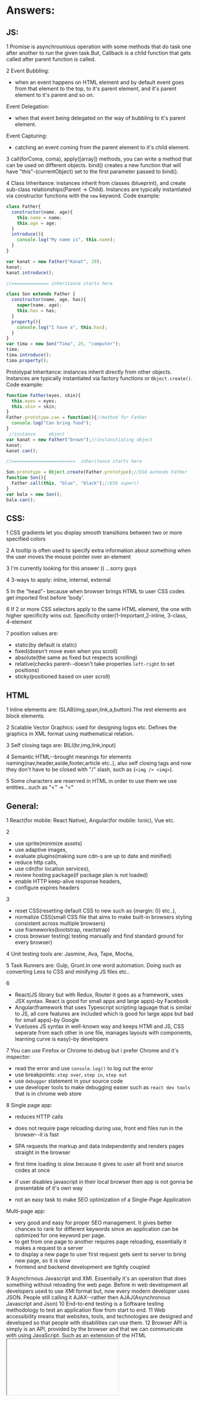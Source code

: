 # Answers:

## JS:
1 Promise is asynchrounious operation with some methods that do task one after another to run the given task.But, Callback is a child function that gets called after parent function is called.

2 Event Bubbling: 
  * when an event happens on HTML element and by default event goes from that element to the top, to it's parent element, and it's parent element to it's parent and so on.
  
 Event Delegation: 
 * when that event being delegated on the way of bubbling to it's parent element.
 
 Event Capturing: 
 * catching an event coming from the parent element to it's child element.
 

3 call(forComa, coma), apply([array]) methods, you can write a method that can be used on different objects.
  bind() creates a new function that will have "this"-(currentObject) set to the first parameter passed to bind().
  

4 Class Inheritance: instances inherit from classes (blueprint), and create sub-class relationships(Parent -> Child). Instances are typically instantiated via constructor functions with the `new` keyword.
Code example:
```javascript
class Father{
  constructor(name, age){
    this.name = name;
    this.age = age;
  }
  introduce(){
    console.log("My name is", this.name);
  }
}

var kanat = new Father("Kanat", 29);
kanat;
kanat.introduce();

//============== inheritance starts here

class Son extends Father {
  constructor(name, age, has){
    super(name, age);
    this.has = has;
  }
  property(){
    console.log("I have a", this.has);
  }
}
var tima = new Son("Tima", 25, "computer");
tima;
tima.introduce();
tima.property();
```

Prototypal Inheritance: instances inherit directly from other objects. Instances are typically instantiated via factory functions or `Object.create()`.
Code example:
```javascript
function Father(eyes, skin){
  this.eyes = eyes;
  this.skin = skin;
}
Father.prototype.can = function(){//method for Father
  console.log("Can bring food");
}
 //instance     object
var kanat = new Father("brown");//instanstiating object
kanat;
kanat.can();

//========================  inheritance starts here

Son.prototype = Object.create(Father.prototype);//ES6 extends Father
function Son(){
  Father.call(this, "blue", "black");//ES6 super()
}
var bala = new Son();
bala.can();


```

## CSS:
1 CSS gradients let you display smooth transitions between two or more specified colors

2 A tooltip is often used to specify extra information about something when the user moves the mouse pointer over an element

3 I'm currently looking for this answer )) ...sorry guys

4 3-ways to apply: inline, internal, external

5 In the "head"- because when browser brings HTML to user CSS codes get imported first before 'body'.

6 If 2 or more CSS selectors apply to the same HTML element, the one with higher specificity wins out. Specificity order(1-Important,2-inline, 3-class, 4-element

7 position values are:
  * static(by default is static)
  * fixed(doesn't move even when you scroll)
  * absolute(the same as fixed but respects scrolling)
  * relative(checks parent--doesn't take properties `left-right` to set positions)
  * sticky(positioned based on user scroll)


## HTML
 1 Inline elements are: ISLAB(img,span,link,a,button).The rest elements are block elements.
 
 2 Scalable Vector Graphics: used for designing logos etc. Defines the graphics in XML format using mathematical relation.
 
 3 Self closing tags are: BILI(br,img,link,input)
 
 4 Semantic HTML--brought meanings for elements naming(nav,header,aside,footer,article etc..), also self closing tags and now they don't have to be closed with "/" slash, such as (`<img /> <img>`).
 
 5 Some characters are reserved in HTML in order to use them we use entities...such as "<" -> "&lt;"

## General:
 1 React(for mobile: React Native), Angular(for mobile: Ionic), Vue etc.
 
 2 
   * use sprite(minimize assets)
   * use adaptive images,
   * evaluate plugins(making sure cdn-s are up to date and minified)
   * reduce http calls,
   * use cdn(for location services),
   * review hosting package(if package plan is not loaded)
   * enable HTTP keep-alive response headers,
   * configure expires headers
 
 3 
   * reset CSS(resetting default CSS to new such as {margin: 0} etc..),
   * normalize CSS(small CSS file that aims to make built-in browsers styling consistent across multiple browsers)
   * use frameworks(bootstrap, reactstrap)
   * cross browser testing( testing manually and find standard ground for every browser)

4 Unit testing tools are: Jasmine, Ava, Tape, Mocha, 

5 Task Runners are: Gulp, Grunt.In one word automation. Doing such as converting Less to CSS and minifying JS files etc..

6 
* React(JS library but with Redux, Router it goes as a framework, uses JSX syntax. React is good for small apps and large apps)-by Facebook
 * Angular(framework that uses Typescript scripting laguage that is similar to JS, all core features are included which is good for large apps but bad for small apps)-by Google
 * Vue(uses JS syntax in well-known way and keeps HTMl and JS, CSS seperate from each other in one file, manages layouts with components, learning curve is easy)-by developers
 
 7 You can use Firefox or Chrome to debug but i prefer Chrome and it's inspector:
  * read the error and use `console.log()` to log out the error
  * use breakpoints: `step over`, `step in`, `step out`
  * use `debugger` statement in your source code
  * use developer tools to make debugging easier such as `react dev tools` that is in chrome web store 
  
 8 Single page app:
  * reduces HTTP calls
  * does not require page reloading during use, front end files run in the browser--it is fast 
  * SPA requests the markup and data independently and renders pages straight in the browser
    
  * first time loading is slow because it gives to user all front end source codes at once
  * if user disables javascript in their local browser then app is not gonna be presentable of it's own way
  * not an easy task to make SEO optimization of a Single-Page Application

Multi-page app:
  * very good and easy for proper SEO management. It gives better chances to rank for different keywords since an application can be optimized for one keyword per page.
  * to get from one page to another requires page reloading, essentially it makes a request to a server
  * to display a new page to user first request gets sent to server to bring new page, so it is slow
  * frontend and backend development are tightly coupled
  
 9 Asynchrnous Javascript and XMl. Essentially it's an operation that does something without reloading the web page. Before in web development all developers used to use XMl format but, now every modern developer uses JSON. People still calling it AJAX--rather then AJAJ(Asynchronous Javascript and Json) 
 10 End-to-end testing is a Software testing methodology to test an application flow from start to end.
 11 Web accessibility means that websites, tools, and technologies are designed and developed so that people with disabilities can use them.
 12 Browser API is simply is an API, provided by the browser and that we can communicate with using JavaScript. Such as an extension of the HTML <iframe> element that allows web apps to implement browsers or browser-like applications.
